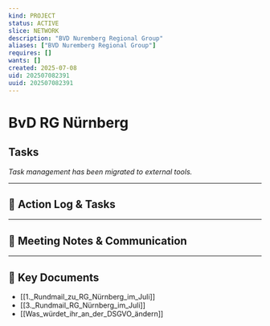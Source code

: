```yaml
---
kind: PROJECT
status: ACTIVE
slice: NETWORK
description: "BVD Nuremberg Regional Group"
aliases: ["BVD Nuremberg Regional Group"]
requires: []
wants: []
created: 2025-07-08
uid: 202507082391
uuid: 202507082391
---
```


# BvD RG Nürnberg

## Tasks

*Task management has been migrated to external tools.*

---

## 📝 Action Log & Tasks


---
## 💬 Meeting Notes & Communication


---
## 📎 Key Documents
- [[1._Rundmail_zu_RG_Nürnberg_im_Juli]]
- [[3._Rundmail_RG_Nürnberg_im_Juli]]
- [[Was_würdet_ihr_an_der_DSGVO_ändern]]
